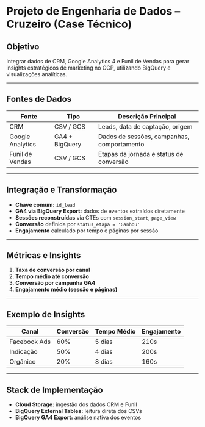 # Projeto de Engenharia de Dados – Cruzeiro (Case Técnico)

## Objetivo
Integrar dados de CRM, Google Analytics 4 e Funil de Vendas para gerar insights estratégicos de marketing no GCP, utilizando BigQuery e visualizações analíticas.

---

## Fontes de Dados

| Fonte            | Tipo           | Descrição Principal                           |
|------------------|----------------|-----------------------------------------------|
| CRM              | CSV / GCS      | Leads, data de captação, origem               |
| Google Analytics | GA4 + BigQuery | Dados de sessões, campanhas, comportamento     |
| Funil de Vendas  | CSV / GCS      | Etapas da jornada e status de conversão       |

---

## Integração e Transformação

- **Chave comum:** `id_lead`
- **GA4 via BigQuery Export:** dados de eventos extraídos diretamente
- **Sessões reconstruídas** via CTEs com `session_start`, `page_view`
- **Conversão** definida por `status_etapa = 'Ganhou'`
- **Engajamento** calculado por tempo e páginas por sessão

---

## Métricas e Insights

1. **Taxa de conversão por canal**
2. **Tempo médio até conversão**
3. **Conversão por campanha GA4**
4. **Engajamento médio (sessão e páginas)**

---

## Exemplo de Insights

| Canal          | Conversão | Tempo Médio | Engajamento |
|----------------|-----------|-------------|-------------|
| Facebook Ads   | 60%       | 5 dias      | 210s        |
| Indicação      | 50%       | 4 dias      | 200s        |
| Orgânico       | 20%       | 8 dias      | 160s        |

---

## Stack de Implementação

- **Cloud Storage:** ingestão dos dados CRM e Funil
- **BigQuery External Tables:** leitura direta dos CSVs
- **BigQuery GA4 Export:** análise nativa dos eventos
